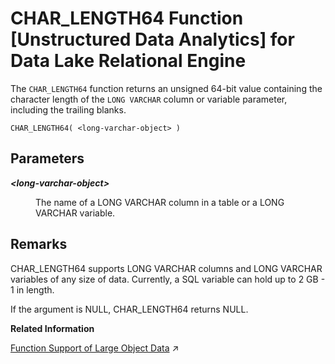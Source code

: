<!-- loioa6048c0184f21015a7979e3062fa41c5 -->

# CHAR\_LENGTH64 Function \[Unstructured Data Analytics\] for Data Lake Relational Engine

The `CHAR_LENGTH64` function returns an unsigned 64-bit value containing the character length of the `LONG VARCHAR` column or variable parameter, including the trailing blanks.



```
CHAR_LENGTH64( <long-varchar-object> )
```



<a name="loioa6048c0184f21015a7979e3062fa41c5__iq_iquda_172"/>

## Parameters


<dl>
<dt><b>

*<long-varchar-object\>*

</b></dt>
<dd>

The name of a LONG VARCHAR column in a table or a LONG VARCHAR variable.



</dd>
</dl>



<a name="loioa6048c0184f21015a7979e3062fa41c5__iq_iquda_173"/>

## Remarks

CHAR\_LENGTH64 supports LONG VARCHAR columns and LONG VARCHAR variables of any size of data. Currently, a SQL variable can hold up to 2 GB - 1 in length.

If the argument is NULL, CHAR\_LENGTH64 returns NULL.

**Related Information**  


[Function Support of Large Object Data](https://help.sap.com/viewer/a8937bea84f21015a80bc776cf758d50/2023_2_QRC/en-US/a60363a384f21015a7f7bc6286516522.html "Learn about the functions that support the LONG BINARY and LONG VARCHAR data types.") :arrow_upper_right:

